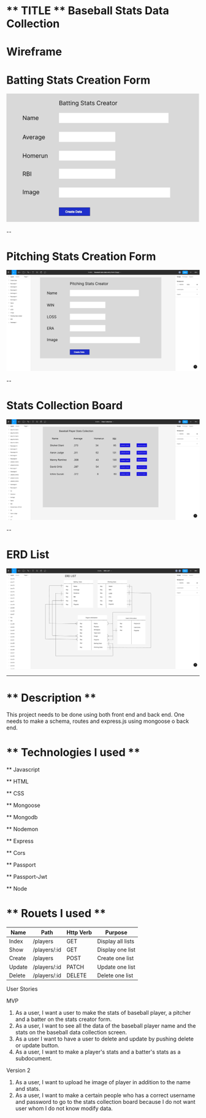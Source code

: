 # ** TITLE **  Baseball Stats Data Collection

# Wireframe
# Batting Stats Creation Form
![Wireframe](assets/bat-stats.jpeg)

--
# Pitching Stats Creation Form
![Wireframe](assets/pitch-stats.jpeg)

--
# Stats Collection Board
![Wireframe](assets/stats-collection.jpeg)

--
# ERD List
![Wireframe](assets/ERD.jpeg)



---
# ** Description ** 

This project needs to be done using both front end and back end. One needs to make a schema, routes and express.js using mongoose o back end.  

# ** Technologies I used ** 

** Javascript

** HTML

** CSS

** Mongoose

** Mongodb

** Nodemon

** Express

** Cors

** Passport

** Passport-Jwt

** Node

# ** Rouets I used ** 
| Name | Path | Http Verb | Purpose |
| --- | --- | --- | --- |
| Index | /players | GET | Display all lists |
| Show | /players/:id | GET | Display one list |
| Create | /players | POST | Create one list |
| Update | /players/:id | PATCH | Update one list |
| Delete | /players/:id | DELETE | Delete one list |






User Stories

 MVP
  1. As a user, I want a user to make the stats of baseball player, a pitcher and a batter on the stats creator form.
  2. As a user, I want to see all the data of the baseball player name and the stats on the baseball data collection screen. 
  3. As a user I want to have a user to delete and update by pushing delete or update button.
  4. As a user, I want to make a player's stats and a batter's stats as a subdocument. 

  Version 2
  1. As a user, I want to upload he image of player in addition to the name and stats.
  2. As a user, I want to make a certain people who has a correct username and password to go to the stats collection board because I do not want user whom I do not know modify data. 





